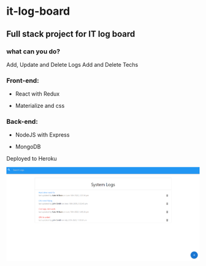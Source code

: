 # it-log-board
## Full stack project for IT log board

### what can you do?
Add, Update and Delete Logs
Add and Delete Techs

### Front-end:

- React with Redux

- Materialize and css

### Back-end:

- NodeJS with Express

- MongoDB

Deployed to Heroku

<img src="itLogger.png" alt="itLogger" width="700"/>

